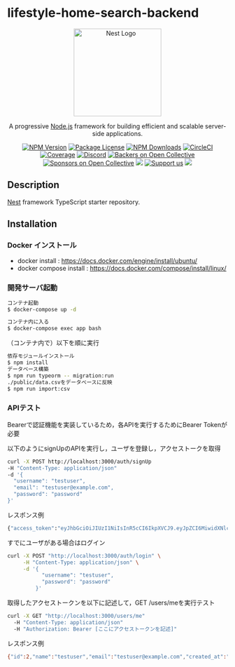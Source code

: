 # lifestyle-home-search-backend

<p align="center">
  <a href="http://nestjs.com/" target="blank"><img src="https://nestjs.com/img/logo-small.svg" width="200" alt="Nest Logo" /></a>
</p>

[circleci-image]: https://img.shields.io/circleci/build/github/nestjs/nest/master?token=abc123def456
[circleci-url]: https://circleci.com/gh/nestjs/nest

  <p align="center">A progressive <a href="http://nodejs.org" target="_blank">Node.js</a> framework for building efficient and scalable server-side applications.</p>
    <p align="center">
<a href="https://www.npmjs.com/~nestjscore" target="_blank"><img src="https://img.shields.io/npm/v/@nestjs/core.svg" alt="NPM Version" /></a>
<a href="https://www.npmjs.com/~nestjscore" target="_blank"><img src="https://img.shields.io/npm/l/@nestjs/core.svg" alt="Package License" /></a>
<a href="https://www.npmjs.com/~nestjscore" target="_blank"><img src="https://img.shields.io/npm/dm/@nestjs/common.svg" alt="NPM Downloads" /></a>
<a href="https://circleci.com/gh/nestjs/nest" target="_blank"><img src="https://img.shields.io/circleci/build/github/nestjs/nest/master" alt="CircleCI" /></a>
<a href="https://coveralls.io/github/nestjs/nest?branch=master" target="_blank"><img src="https://coveralls.io/repos/github/nestjs/nest/badge.svg?branch=master#9" alt="Coverage" /></a>
<a href="https://discord.gg/G7Qnnhy" target="_blank"><img src="https://img.shields.io/badge/discord-online-brightgreen.svg" alt="Discord"/></a>
<a href="https://opencollective.com/nest#backer" target="_blank"><img src="https://opencollective.com/nest/backers/badge.svg" alt="Backers on Open Collective" /></a>
<a href="https://opencollective.com/nest#sponsor" target="_blank"><img src="https://opencollective.com/nest/sponsors/badge.svg" alt="Sponsors on Open Collective" /></a>
  <a href="https://paypal.me/kamilmysliwiec" target="_blank"><img src="https://img.shields.io/badge/Donate-PayPal-ff3f59.svg"/></a>
    <a href="https://opencollective.com/nest#sponsor"  target="_blank"><img src="https://img.shields.io/badge/Support%20us-Open%20Collective-41B883.svg" alt="Support us"></a>
  <a href="https://twitter.com/nestframework" target="_blank"><img src="https://img.shields.io/twitter/follow/nestframework.svg?style=social&label=Follow"></a>
</p>
  <!--[![Backers on Open Collective](https://opencollective.com/nest/backers/badge.svg)](https://opencollective.com/nest#backer)
  [![Sponsors on Open Collective](https://opencollective.com/nest/sponsors/badge.svg)](https://opencollective.com/nest#sponsor)-->

## Description

[Nest](https://github.com/nestjs/nest) framework TypeScript starter repository.

## Installation

### Docker インストール
- docker install : https://docs.docker.com/engine/install/ubuntu/
- docker compose install : https://docs.docker.com/compose/install/linux/

### 開発サーバ起動
```bash
コンテナ起動
$ docker-compose up -d 
```

```bash
コンテナ内に入る
$ docker-compose exec app bash
```
（コンテナ内で）以下を順に実行
```bash
依存モジュールインストール
$ npm install
データベース構築
$ npm run typeorm -- migration:run
./public/data.csvをデータベースに反映
$ npm run import:csv

```

### APIテスト
Bearerで認証機能を実装しているため，各APIを実行するためにBearer Tokenが必要

以下のようにsignUpのAPIを実行し，ユーザを登録し，アクセストークを取得
```bash
curl -X POST http://localhost:3000/auth/signUp
-H "Content-Type: application/json"
-d '{
  "username": "testuser",
  "email": "testuser@example.com",
  "password": "password"
}'
```

レスポンス例
```bash
{"access_token":"eyJhbGciOiJIUzI1NiIsInR5cCI6IkpXVCJ9.eyJpZCI6MiwidXNlcm5hbWUiOiJ0ZXN0dXNlciIsImlhdCI6MTc0MDkxNzc0NCwiZXhwIjoxNzQwOTIxMzQ0fQ.JhtjSyLc9kqoedJfaO9kJuH6rtBDnh6dhNOBfcV1xgs"}
```

すでにユーザがある場合はログイン
```bash
curl -X POST "http://localhost:3000/auth/login" \
     -H "Content-Type: application/json" \
     -d '{
           "username": "testuser",
           "password": "password"
         }'
```



取得したアクセストークンを以下に記述して，GET /users/meを実行テスト
```bash
curl -X GET "http://localhost:3000/users/me"
  -H "Content-Type: application/json"
  -H "Authorization: Bearer [ここにアクセストークンを記述]"
```

レスポンス例
```bash
{"id":2,"name":"testuser","email":"testuser@example.com","created_at":"2025-03-02T12:15:44.334Z","updated_at":"2025-03-02T12:15:44.334Z"}
```

